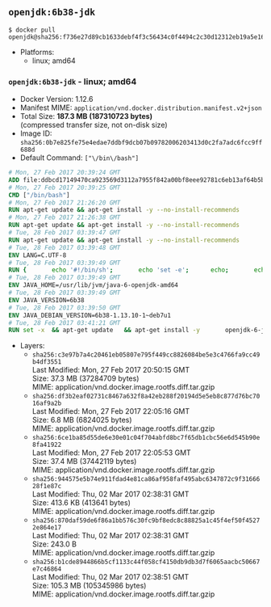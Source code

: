 ## `openjdk:6b38-jdk`

```console
$ docker pull openjdk@sha256:f736e27d89cb1633debf4f3c56434c0f4494c2c30d12312eb19a5e16e328b9c3
```

-	Platforms:
	-	linux; amd64

### `openjdk:6b38-jdk` - linux; amd64

-	Docker Version: 1.12.6
-	Manifest MIME: `application/vnd.docker.distribution.manifest.v2+json`
-	Total Size: **187.3 MB (187310723 bytes)**  
	(compressed transfer size, not on-disk size)
-	Image ID: `sha256:0b7e825fe75e4edae7ddbf9dcb07b09782006203413d0c2fa7adc6fcc9ff688d`
-	Default Command: `["\/bin\/bash"]`

```dockerfile
# Mon, 27 Feb 2017 20:39:24 GMT
ADD file:ddbcd17149470ca923569d3112a7955f842a00bf8eee92781c6eb13af64b5b82 in / 
# Mon, 27 Feb 2017 20:39:25 GMT
CMD ["/bin/bash"]
# Mon, 27 Feb 2017 21:26:20 GMT
RUN apt-get update && apt-get install -y --no-install-recommends 		ca-certificates 		curl 		wget 	&& rm -rf /var/lib/apt/lists/*
# Mon, 27 Feb 2017 21:26:38 GMT
RUN apt-get update && apt-get install -y --no-install-recommends 		bzr 		git 		mercurial 		openssh-client 		subversion 				procps 	&& rm -rf /var/lib/apt/lists/*
# Tue, 28 Feb 2017 03:39:47 GMT
RUN apt-get update && apt-get install -y --no-install-recommends 		bzip2 		unzip 		xz-utils 	&& rm -rf /var/lib/apt/lists/*
# Tue, 28 Feb 2017 03:39:48 GMT
ENV LANG=C.UTF-8
# Tue, 28 Feb 2017 03:39:49 GMT
RUN { 		echo '#!/bin/sh'; 		echo 'set -e'; 		echo; 		echo 'dirname "$(dirname "$(readlink -f "$(which javac || which java)")")"'; 	} > /usr/local/bin/docker-java-home 	&& chmod +x /usr/local/bin/docker-java-home
# Tue, 28 Feb 2017 03:39:49 GMT
ENV JAVA_HOME=/usr/lib/jvm/java-6-openjdk-amd64
# Tue, 28 Feb 2017 03:39:49 GMT
ENV JAVA_VERSION=6b38
# Tue, 28 Feb 2017 03:39:50 GMT
ENV JAVA_DEBIAN_VERSION=6b38-1.13.10-1~deb7u1
# Tue, 28 Feb 2017 03:41:21 GMT
RUN set -x 	&& apt-get update 	&& apt-get install -y 		openjdk-6-jdk="$JAVA_DEBIAN_VERSION" 	&& rm -rf /var/lib/apt/lists/* 	&& [ "$JAVA_HOME" = "$(docker-java-home)" ]
```

-	Layers:
	-	`sha256:c3e97b7a4c20461eb05807e795f449cc8826084be5e3c4766fa9cc49b4df3551`  
		Last Modified: Mon, 27 Feb 2017 20:50:15 GMT  
		Size: 37.3 MB (37284709 bytes)  
		MIME: application/vnd.docker.image.rootfs.diff.tar.gzip
	-	`sha256:df3b2eaf02731c8467a632f8a42eb288f20194d5e5eb8c877d76bc7016af9a2b`  
		Last Modified: Mon, 27 Feb 2017 22:05:16 GMT  
		Size: 6.8 MB (6824025 bytes)  
		MIME: application/vnd.docker.image.rootfs.diff.tar.gzip
	-	`sha256:6ce1ba85d55de6e30e01c04f704abfd8bc7f65db1cbc56e6d545b90e8fa41922`  
		Last Modified: Mon, 27 Feb 2017 22:05:53 GMT  
		Size: 37.4 MB (37442119 bytes)  
		MIME: application/vnd.docker.image.rootfs.diff.tar.gzip
	-	`sha256:944575e5b74e911fdad4e81ca86af958faf495abc6347872c9f3166628f1e87c`  
		Last Modified: Thu, 02 Mar 2017 02:38:31 GMT  
		Size: 413.6 KB (413641 bytes)  
		MIME: application/vnd.docker.image.rootfs.diff.tar.gzip
	-	`sha256:870daf59de6f86a1bb576c30fc9bf8edc8c88825a1c45f4ef50f45272e864e17`  
		Last Modified: Thu, 02 Mar 2017 02:38:31 GMT  
		Size: 243.0 B  
		MIME: application/vnd.docker.image.rootfs.diff.tar.gzip
	-	`sha256:b1cde8944866b5cf1133c44f058cf4150db9db3d7f6065aacbc50667e7c46864`  
		Last Modified: Thu, 02 Mar 2017 02:38:51 GMT  
		Size: 105.3 MB (105345986 bytes)  
		MIME: application/vnd.docker.image.rootfs.diff.tar.gzip
